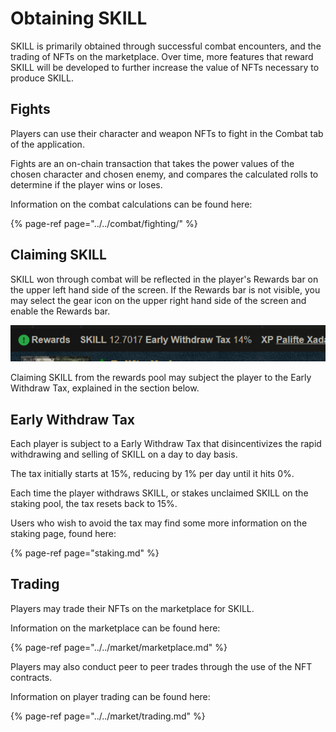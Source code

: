 # Obtaining SKILL

SKILL is primarily obtained through successful combat encounters, and the trading of NFTs on the marketplace. Over time, more features that reward SKILL will be developed to further increase the value of NFTs necessary to produce SKILL.

## Fights

Players can use their character and weapon NFTs to fight in the Combat tab of the application.

Fights are an on-chain transaction that takes the power values of the chosen character and chosen enemy, and compares the calculated rolls to determine if the player wins or loses.

Information on the combat calculations can be found here:

{% page-ref page="../../combat/fighting/" %}

## Claiming SKILL

SKILL won through combat will be reflected in the player's Rewards bar on the upper left hand side of the screen. If the Rewards bar is not visible, you may select the gear icon on the upper right hand side of the screen and enable the Rewards bar.

![](../../.gitbook/assets/skill-rewards-bar.png)

Claiming SKILL from the rewards pool may subject the player to the Early Withdraw Tax, explained in the section below.

## Early Withdraw Tax

Each player is subject to a Early Withdraw Tax that disincentivizes the rapid withdrawing and selling of SKILL on a day to day basis.

The tax initially starts at 15%, reducing by 1% per day until it hits 0%.

Each time the player withdraws SKILL, or stakes unclaimed SKILL on the staking pool, the tax resets back to 15%.

Users who wish to avoid the tax may find some more information on the staking page, found here:

{% page-ref page="staking.md" %}

## Trading

Players may trade their NFTs on the marketplace for SKILL.

Information on the marketplace can be found here:

{% page-ref page="../../market/marketplace.md" %}

Players may also conduct peer to peer trades through the use of the NFT contracts.

Information on player trading can be found here:

{% page-ref page="../../market/trading.md" %}

